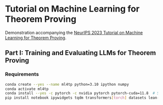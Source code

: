 Tutorial on Machine Learning for Theorem Proving
================================================

Demonstration accompanying the [NeurIPS 2023 Tutorial on Machine Learning for Theorem Proving](https://machine-learning-for-theorem-proving.github.io/).

## Part I: Training and Evaluating LLMs for Theorem Proving


### Requirements

```bash
conda create --yes --name ml4tp python=3.10 ipython numpy
conda activate ml4tp
conda install --yes -c pytorch -c nvidia pytorch pytorch-cuda=11.8  # System-dependent, see https://pytorch.org/ for details. You do not need a GPU to run this tutorial.
pip install notebook ipywidgets tqdm transformers[torch] datasets lean-dojo
```
